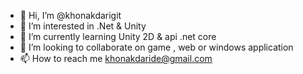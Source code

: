 - 👋 Hi, I’m @khonakdarigit
- 👀 I’m interested in .Net & Unity
- 🌱 I’m currently learning Unity 2D & api .net core
- 💞️ I’m looking to collaborate on game , web or windows application
- 📫 How to reach me khonakdaride@gmail.com

<!---
khonakdarigit/khonakdarigit is a ✨ special ✨ repository because its `README.md` (this file) appears on your GitHub profile.
You can click the Preview link to take a look at your changes.
--->
